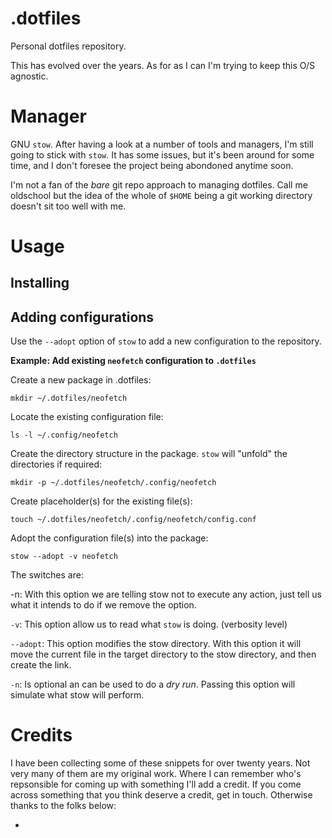 # .dotfiles

Personal dotfiles repository. 

This has evolved over the years. As for as I can I'm trying to keep this O/S
agnostic. 

# Manager

GNU `stow`. After having a look at a number of tools and managers, I'm still
going to stick with `stow`. It has some issues, but it's been around for some
time, and I don't foresee the project being abondoned anytime soon.

I'm not a fan of the _bare_ git repo approach to managing dotfiles. Call me
oldschool but the idea of the whole of `$HOME` being a git working directory
doesn't sit too well with me.


# Usage

## Installing

## Adding configurations

Use the `--adopt` option of `stow` to add a new configuration to the repository.

**Example: Add existing `neofetch` configuration to `.dotfiles`**

Create a new package in .dotfiles:
```
mkdir ~/.dotfiles/neofetch 
```

Locate the existing configuration file:
``` 
ls -l ~/.config/neofetch 
```

Create the directory structure in the package. `stow` will "unfold" the
directories if required:
```
mkdir -p ~/.dotfiles/neofetch/.config/neofetch
```

Create placeholder(s) for the existing file(s):
```
touch ~/.dotfiles/neofetch/.config/neofetch/config.conf
```

Adopt the configuration file(s) into the package:
```
stow --adopt -v neofetch
```

The switches are:

-n: With this option we are telling stow not to execute any action, just tell us
what it intends to do if we remove the option. 

`-v`: This option allow us to read what `stow` is doing. (verbosity level)

`--adopt`: This option modifies the stow directory. With this option it will 
move the current file in the target directory to the stow directory, and then 
create the link. 

`-n`: Is optional an can be used to do a _dry run_. Passing this option will
simulate what stow will perform.


# Credits

I have been collecting some of these snippets for over twenty years. Not very
many of them are my original work. Where I can remember who's repsonsible for
coming up with something I'll add a credit. If you come across something that
you think deserve a credit, get in touch. Otherwise thanks to the folks below:

- 
